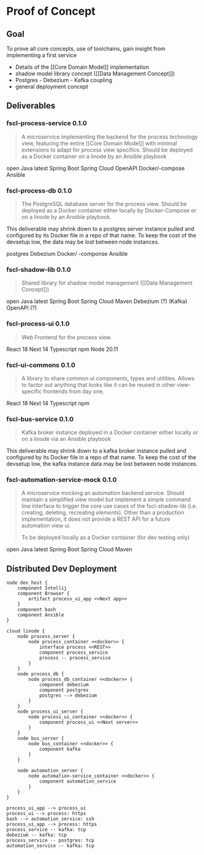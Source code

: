 

# Proof of Concept

## Goal

To prove all core concepts, use of toolchains, gain insight from implementing a first service
* Details of the [[Core Domain Model]] implementation
* shadow model library concept ([[Data Management Concept]])
* Postgres - Debezium - Kafka coupling
* general deployment concept

## Deliverables

### fscl-process-service 0.1.0

> A microservice implementing the backend for the process technology view, featuring the entire [[Core Domain Model]] with minimal extensions to adapt for process view specifics. Should be deployed as a Docker container on a linode by an Ansible playbook

open Java latest 
Spring Boot
Spring Cloud
OpenAPI
Docker/-compose
Ansible

### fscl-process-db 0.1.0

> The PostgreSQL database server for the process view. Should be deployed as a Docker container either locally by Docker-Compose or on a linode by an Ansible playbook. 

This deliverable may shrink down to a postgres server instance pulled and configured by its Docker file in a repo of that name. To keep the cost of the devsetup low, the data may be lost between node instances.


postgres
Debezium
Docker/ -componse
Ansible

### fscl-shadow-lib 0.1.0

> Shared library for shadow model management ([[Data Management Concept]])

open Java latest
Spring Boot
Spring Cloud
Maven
Debezium (?)
(Kafka)
OpenAPI (?)

### fscl-process-ui 0.1.0

> Web Frontend for the process view. 

React 18
Next 14
Typescript
npm
Node 20.11

### fscl-ui-commons 0.1.0

> A library to share common ui components, types and utilities. Allows to factor out anything that looks like it can be reused in other view-specific frontends from day one.

React 18
Next 14
Typescript
npm

### fscl-bus-service 0.1.0

>Kafka broker instance deployed in a Docker container either locally or on a linode via an Ansible playbook 

This deliverable may shrink down to a kafka broker instance pulled and configured by its Docker file in a repo of that name. To keep the cost of the devsetup low, the kafka instance data may be lost between node instances.

### fscl-automation-service-mock 0.1.0

>A microservice mocking  an automation backend service. Should maintain a simplified view model but implement a simple command line interface to trigger the core use cases of the fscl-shadow-lib (i.e. creating, deleting, recreating *elements*). Other than a production implementation, it does not provide a REST API for a future automation view ui.
>
>To be deployed locally as a Docker container (for dev testing only)

open Java latest 
Spring Boot
Spring Cloud
Maven


## Distributed Dev Deployment

```plantuml
node dev_host {
	component Intellij
	component Browser {
		artifact process_ui_app <<Next app>>
	}
	component bash
	component Ansible
}

cloud linode {
	node process_server {
		node process_container <<docker>> {
			interface process <<REST>>
			component process_service
			process -- process_service
		}
	}
	node process_db {
		node process_db_container <<docker>> {
			component debezium
			component postgres
			postgres --> debezium
		}
	}
	node process_ui_server {
		node process_ui_container <<docker>> {
			component process_ui <<Next server>>
		}
	}
	node bus_server {
		node bus_container <<docker>> {
			component kafka
		}
	}
	
	node automation_server {
		node automation-service_container <<docker>> {
			component automation_service
		}
	}
}

process_ui_app --> process_ui
process_ui --> process: https
bash --> automation_service: ssh
process_ui_app --> process: https
process_service -- kafka: tcp
debezium -- kafka: tcp
process_service -- postgres: tcp
automation_service -- kafka: tcp
```
